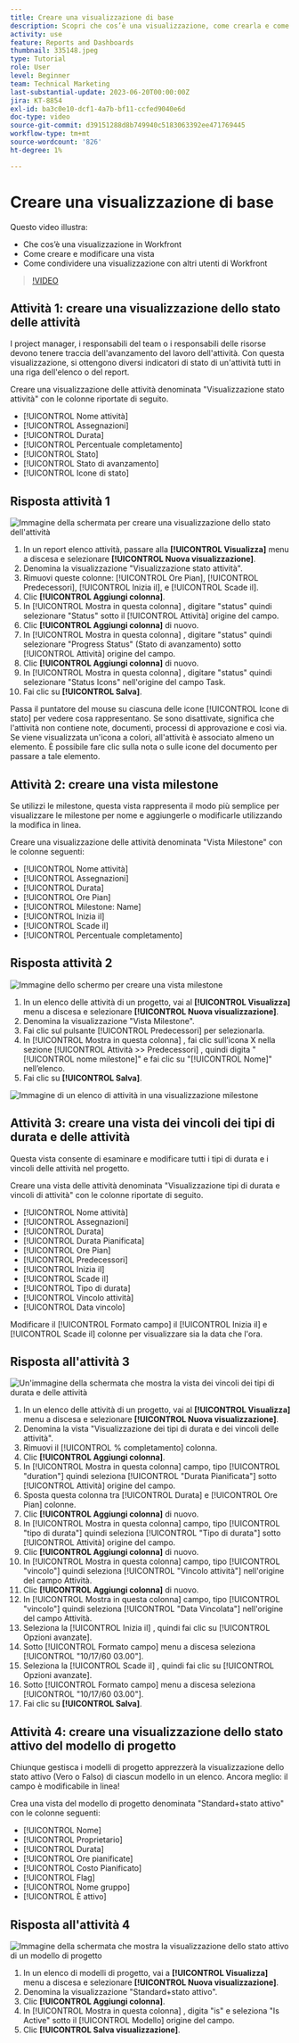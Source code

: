 ```yaml
---
title: Creare una visualizzazione di base
description: Scopri che cos’è una visualizzazione, come crearla e come condividerla con altri utenti in Workfront.
activity: use
feature: Reports and Dashboards
thumbnail: 335148.jpeg
type: Tutorial
role: User
level: Beginner
team: Technical Marketing
last-substantial-update: 2023-06-20T00:00:00Z
jira: KT-8854
exl-id: ba3c0e10-dcf1-4a7b-bf11-ccfed9040e6d
doc-type: video
source-git-commit: d39151288d8b749940c5183063392ee471769445
workflow-type: tm+mt
source-wordcount: '826'
ht-degree: 1%

---
```


# Creare una visualizzazione di base

Questo video illustra:

* Che cos’è una visualizzazione in Workfront
* Come creare e modificare una vista
* Come condividere una visualizzazione con altri utenti di Workfront

>[!VIDEO](https://video.tv.adobe.com/v/335148/?quality=12&learn=on)

## Attività 1: creare una visualizzazione dello stato delle attività

I project manager, i responsabili del team o i responsabili delle risorse devono tenere traccia dell&#39;avanzamento del lavoro dell&#39;attività. Con questa visualizzazione, si ottengono diversi indicatori di stato di un&#39;attività tutti in una riga dell&#39;elenco o del report.

Creare una visualizzazione delle attività denominata &quot;Visualizzazione stato attività&quot; con le colonne riportate di seguito.

* [!UICONTROL Nome attività]
* [!UICONTROL Assegnazioni]
* [!UICONTROL Durata]
* [!UICONTROL Percentuale completamento]
* [!UICONTROL Stato]
* [!UICONTROL Stato di avanzamento]
* [!UICONTROL Icone di stato]

## Risposta attività 1

![Immagine della schermata per creare una visualizzazione dello stato dell&#39;attività](assets/view-exercise.png)

1. In un report elenco attività, passare alla **[!UICONTROL Visualizza]** menu a discesa e selezionare **[!UICONTROL Nuova visualizzazione]**.
1. Denomina la visualizzazione &quot;Visualizzazione stato attività&quot;.
1. Rimuovi queste colonne: [!UICONTROL Ore Pian], [!UICONTROL Predecessori], [!UICONTROL Inizia il], e [!UICONTROL Scade il].
1. Clic **[!UICONTROL Aggiungi colonna]**.
1. In [!UICONTROL Mostra in questa colonna] , digitare &quot;status&quot; quindi selezionare &quot;Status&quot; sotto il [!UICONTROL Attività] origine del campo.
1. Clic **[!UICONTROL Aggiungi colonna]** di nuovo.
1. In [!UICONTROL Mostra in questa colonna] , digitare &quot;status&quot; quindi selezionare &quot;Progress Status&quot; (Stato di avanzamento) sotto [!UICONTROL Attività] origine del campo.
1. Clic **[!UICONTROL Aggiungi colonna]** di nuovo.
1. In [!UICONTROL Mostra in questa colonna] , digitare &quot;status&quot; quindi selezionare &quot;Status Icons&quot; nell&#39;origine del campo Task.
1. Fai clic su **[!UICONTROL Salva]**.

Passa il puntatore del mouse su ciascuna delle icone [!UICONTROL Icone di stato] per vedere cosa rappresentano. Se sono disattivate, significa che l&#39;attività non contiene note, documenti, processi di approvazione e così via. Se viene visualizzata un&#39;icona a colori, all&#39;attività è associato almeno un elemento. È possibile fare clic sulla nota o sulle icone del documento per passare a tale elemento.

## Attività 2: creare una vista milestone

Se utilizzi le milestone, questa vista rappresenta il modo più semplice per visualizzare le milestone per nome e aggiungerle o modificarle utilizzando la modifica in linea.

Creare una visualizzazione delle attività denominata &quot;Vista Milestone&quot; con le colonne seguenti:

* [!UICONTROL Nome attività]
* [!UICONTROL Assegnazioni]
* [!UICONTROL Durata]
* [!UICONTROL Ore Pian]
* [!UICONTROL Milestone: Name]
* [!UICONTROL Inizia il]
* [!UICONTROL Scade il]
* [!UICONTROL Percentuale completamento]


## Risposta attività 2

![Immagine dello schermo per creare una vista milestone](assets/view-milestone-exercise-1.png)

1. In un elenco delle attività di un progetto, vai al **[!UICONTROL Visualizza]** menu a discesa e selezionare **[!UICONTROL Nuova visualizzazione]**.
1. Denomina la visualizzazione &quot;Vista Milestone&quot;.
1. Fai clic sul pulsante [!UICONTROL Predecessori] per selezionarla.
1. In [!UICONTROL Mostra in questa colonna] , fai clic sull’icona X nella sezione [!UICONTROL Attività >> Predecessori] , quindi digita &quot;[!UICONTROL nome milestone]&quot; e fai clic su &quot;[!UICONTROL Nome]&quot; nell’elenco.
1. Fai clic su **[!UICONTROL Salva]**.

![Immagine di un elenco di attività in una visualizzazione milestone](assets/view-milestone-exercise-2.png)

## Attività 3: creare una vista dei vincoli dei tipi di durata e delle attività

Questa vista consente di esaminare e modificare tutti i tipi di durata e i vincoli delle attività nel progetto.

Creare una vista delle attività denominata &quot;Visualizzazione tipi di durata e vincoli di attività&quot; con le colonne riportate di seguito.

* [!UICONTROL Nome attività]
* [!UICONTROL Assegnazioni]
* [!UICONTROL Durata]
* [!UICONTROL Durata Pianificata]
* [!UICONTROL Ore Pian]
* [!UICONTROL Predecessori]
* [!UICONTROL Inizia il]
* [!UICONTROL Scade il]
* [!UICONTROL Tipo di durata]
* [!UICONTROL Vincolo attività]
* [!UICONTROL Data vincolo]

Modificare il [!UICONTROL Formato campo] il [!UICONTROL Inizia il] e [!UICONTROL Scade il] colonne per visualizzare sia la data che l&#39;ora.

## Risposta all&#39;attività 3

![Un&#39;immagine della schermata che mostra la vista dei vincoli dei tipi di durata e delle attività](assets/view-activity-3.png)

1. In un elenco delle attività di un progetto, vai al **[!UICONTROL Visualizza]** menu a discesa e selezionare **[!UICONTROL Nuova visualizzazione]**.
1. Denomina la vista &quot;Visualizzazione dei tipi di durata e dei vincoli delle attività&quot;.
1. Rimuovi il [!UICONTROL % completamento] colonna.
1. Clic **[!UICONTROL Aggiungi colonna]**.
1. In [!UICONTROL Mostra in questa colonna] campo, tipo [!UICONTROL &quot;duration&quot;] quindi seleziona [!UICONTROL &quot;Durata Pianificata&quot;] sotto [!UICONTROL Attività] origine del campo.
1. Sposta questa colonna tra [!UICONTROL Durata] e [!UICONTROL Ore Pian] colonne.
1. Clic **[!UICONTROL Aggiungi colonna]** di nuovo.
1. In [!UICONTROL Mostra in questa colonna] campo, tipo [!UICONTROL &quot;tipo di durata&quot;] quindi seleziona [!UICONTROL &quot;Tipo di durata&quot;] sotto [!UICONTROL Attività] origine del campo.
1. Clic **[!UICONTROL Aggiungi colonna]** di nuovo.
1. In [!UICONTROL Mostra in questa colonna] campo, tipo [!UICONTROL &quot;vincolo&quot;] quindi seleziona [!UICONTROL &quot;Vincolo attività&quot;] nell&#39;origine del campo Attività.
1. Clic **[!UICONTROL Aggiungi colonna]** di nuovo.
1. In [!UICONTROL Mostra in questa colonna] campo, tipo [!UICONTROL &quot;vincolo&quot;] quindi seleziona [!UICONTROL &quot;Data Vincolata&quot;] nell&#39;origine del campo Attività.
1. Seleziona la [!UICONTROL Inizia il] , quindi fai clic su [!UICONTROL Opzioni avanzate].
1. Sotto [!UICONTROL Formato campo] menu a discesa seleziona [!UICONTROL &quot;10/17/60 03.00&quot;].
1. Seleziona la [!UICONTROL Scade il] , quindi fai clic su [!UICONTROL Opzioni avanzate].
1. Sotto [!UICONTROL Formato campo] menu a discesa seleziona [!UICONTROL &quot;10/17/60 03.00&quot;].
1. Fai clic su **[!UICONTROL Salva]**.

## Attività 4: creare una visualizzazione dello stato attivo del modello di progetto

Chiunque gestisca i modelli di progetto apprezzerà la visualizzazione dello stato attivo (Vero o Falso) di ciascun modello in un elenco. Ancora meglio: il campo è modificabile in linea!

Crea una vista del modello di progetto denominata &quot;Standard+stato attivo&quot; con le colonne seguenti:

* [!UICONTROL Nome]
* [!UICONTROL Proprietario]
* [!UICONTROL Durata]
* [!UICONTROL Ore pianificate]
* [!UICONTROL Costo Pianificato]
* [!UICONTROL Flag]
* [!UICONTROL Nome gruppo]
* [!UICONTROL È attivo]


## Risposta all&#39;attività 4

![Immagine della schermata che mostra la visualizzazione dello stato attivo di un modello di progetto](assets/view-activity-4.png)

1. In un elenco di modelli di progetto, vai a **[!UICONTROL Visualizza]** menu a discesa e selezionare **[!UICONTROL Nuova visualizzazione]**.
1. Denomina la visualizzazione &quot;Standard+stato attivo&quot;.
1. Clic **[!UICONTROL Aggiungi colonna]**.
1. In [!UICONTROL Mostra in questa colonna] , digita &quot;is&quot; e seleziona &quot;Is Active&quot; sotto il [!UICONTROL Modello] origine del campo.
1. Clic **[!UICONTROL Salva visualizzazione]**.
